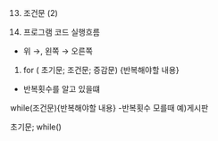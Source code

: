 13. 조건문 (2)

1. 프로그램 코드 실행흐름

- 위 →, 왼쪽 → 오른쪽



1) for ( 초기문; 조건문; 증감문) {반복해야할 내용}
- 반복횟수를 알고 있을떄

while(조건문){반복해야할 내용}
-반복횟수 모를때 예)게시판

초기문;
while()